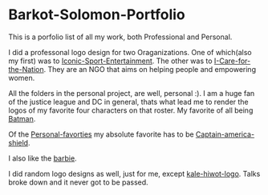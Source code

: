 # Barkot-Solomon-Portfolio
This is a porfolio list of all my work, both Professional and Personal.

I did a professonal logo design for two Oraganizations. 
One of which(also my first) was to [Iconic-Sport-Entertainment](./Professional%20Logo%20design/Iconic%20Sport%20Entertainment).
The other was to [I-Care-for-the-Nation](./Professional%20Logo%20design/I%20Care%20for%20the%20Nation). They are an NGO that aims on helping people and empowering women.

All the folders in the personal project, are well, personal :).
I am a huge fan of the justice league and DC in general, thats what lead me to render the logos of my favorite four characters on that roster. My favorite of all being [Batman](./Personal%20Project/Justice%20League%20Personal%20Renderations/Batman).

Of the [Personal-favorties](./Personal%20Project/Personal%20favorites) my absolute favorite has to be [Captain-america-shield](./Personal%20Project/Personal%20favorites/Captain%20America%20Sheild).

I also like the [barbie](./Personal%20Project/Personal%20favorites/Barbie-style%20list).

I did random logo designs as well, just for me, except [kale-hiwot-logo](./Personal%20Project/Random%20Logos/Unused%20Logo%20Made%20for%20my%20School/). Talks broke down and it never got to be passed.


